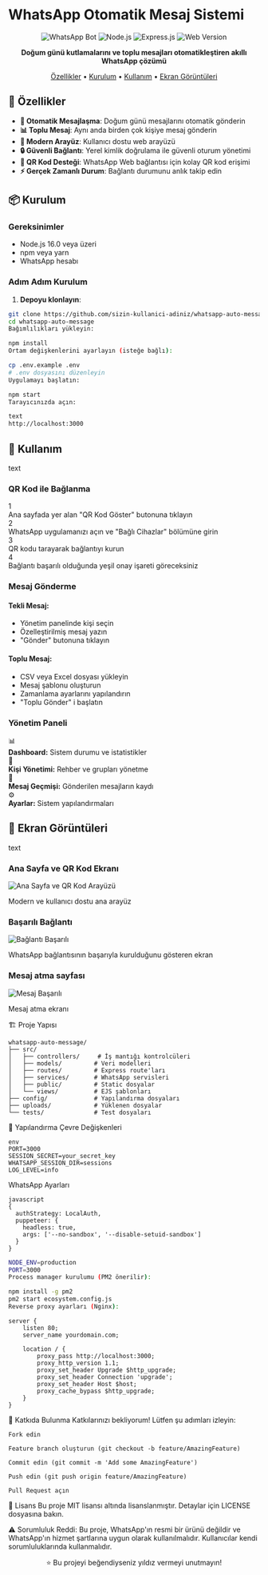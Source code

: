 # WhatsApp Otomatik Mesaj Sistemi

<div align="center">

![WhatsApp Bot](https://img.shields.io/badge/WhatsApp-Bot-green?style=for-the-badge&logo=whatsapp)
![Node.js](https://img.shields.io/badge/Node.js-16%2B-green?style=for-the-badge&logo=node.js)
![Express.js](https://img.shields.io/badge/Express.js-Framework-lightgrey?style=for-the-badge&logo=express)
![Web Version](https://img.shields.io/badge/Web-Interface-blue?style=for-the-badge&logo=google-chrome)

**Doğum günü kutlamalarını ve toplu mesajları otomatikleştiren akıllı WhatsApp çözümü**

[Özellikler](#-özellikler) • [Kurulum](#-kurulum) • [Kullanım](#-kullanım) • [Ekran Görüntüleri](#-ekran-görüntüleri)

</div>

## 🚀 Özellikler

- **🤖 Otomatik Mesajlaşma**: Doğum günü mesajlarını otomatik gönderin
- **📊 Toplu Mesaj**: Aynı anda birden çok kişiye mesaj gönderin
- **🎨 Modern Arayüz**: Kullanıcı dostu web arayüzü
- **🔒 Güvenli Bağlantı**: Yerel kimlik doğrulama ile güvenli oturum yönetimi
- **📱 QR Kod Desteği**: WhatsApp Web bağlantısı için kolay QR kod erişimi
- **⚡ Gerçek Zamanlı Durum**: Bağlantı durumunu anlık takip edin

## 📦 Kurulum

### Gereksinimler
- Node.js 16.0 veya üzeri
- npm veya yarn
- WhatsApp hesabı

### Adım Adım Kurulum

1. **Depoyu klonlayın**:
```bash
git clone https://github.com/sizin-kullanici-adiniz/whatsapp-auto-message.git
cd whatsapp-auto-message
Bağımlılıkları yükleyin:
```

```bash
npm install
Ortam değişkenlerini ayarlayın (isteğe bağlı):
```
```bash
cp .env.example .env
# .env dosyasını düzenleyin
Uygulamayı başlatın:
```
```bash
npm start
Tarayıcınızda açın:

text
http://localhost:3000
```

<div class="usage-container"> <div class="usage-section"> <h2>🎯 Kullanım</h2>
text
<div class="usage-card">
  <h3>QR Kod ile Bağlanma</h3>
  <div class="steps">
    <div class="step">
      <div class="step-number">1</div>
      <div class="step-content">
        Ana sayfada yer alan "QR Kod Göster" butonuna tıklayın
      </div>
    </div>
    <div class="step">
      <div class="step-number">2</div>
      <div class="step-content">
        WhatsApp uygulamanızı açın ve "Bağlı Cihazlar" bölümüne girin
      </div>
    </div>
    <div class="step">
      <div class="step-number">3</div>
      <div class="step-content">
        QR kodu tarayarak bağlantıyı kurun
      </div>
    </div>
    <div class="step">
      <div class="step-number">4</div>
      <div class="step-content">
        Bağlantı başarılı olduğunda yeşil onay işareti göreceksiniz
      </div>
    </div>
  </div>
</div>

<div class="usage-card">
  <h3>Mesaj Gönderme</h3>
  
  <div class="message-type">
    <h4>Tekli Mesaj:</h4>
    <ul>
      <li>Yönetim panelinde kişi seçin</li>
      <li>Özelleştirilmiş mesaj yazın</li>
      <li>"Gönder" butonuna tıklayın</li>
    </ul>
  </div>
  
  <div class="message-type">
    <h4>Toplu Mesaj:</h4>
    <ul>
      <li>CSV veya Excel dosyası yükleyin</li>
      <li>Mesaj şablonu oluşturun</li>
      <li>Zamanlama ayarlarını yapılandırın</li>
      <li>"Toplu Gönder" i başlatın</li>
    </ul>
  </div>
</div>

<div class="usage-card">
  <h3>Yönetim Paneli</h3>
  <div class="features-grid">
    <div class="feature">
      <div class="feature-icon">📊</div>
      <div class="feature-content">
        <strong>Dashboard:</strong> Sistem durumu ve istatistikler
      </div>
    </div>
    <div class="feature">
      <div class="feature-icon">👥</div>
      <div class="feature-content">
        <strong>Kişi Yönetimi:</strong> Rehber ve grupları yönetme
      </div>
    </div>
    <div class="feature">
      <div class="feature-icon">📨</div>
      <div class="feature-content">
        <strong>Mesaj Geçmişi:</strong> Gönderilen mesajların kaydı
      </div>
    </div>
    <div class="feature">
      <div class="feature-icon">⚙️</div>
      <div class="feature-content">
        <strong>Ayarlar:</strong> Sistem yapılandırmaları
      </div>
    </div>
  </div>
</div>
</div> <div class="screenshots-section"> <h2>📸 Ekran Görüntüleri</h2>
text
<div class="screenshot-card">
  <h3>Ana Sayfa ve QR Kod Ekranı</h3>
  <div class="screenshot-placeholder">
    <img src="screenshots/qr.png" 
         alt="Ana Sayfa ve QR Kod Arayüzü" class="screenshot-img">
  </div>
  <p class="screenshot-desc">Modern ve kullanıcı dostu ana arayüz</p>
</div>



<div class="screenshot-card">
  <h3>Başarılı Bağlantı</h3>
  <div class="screenshot-placeholder">
    <img src="screenshots/qr2.png" 
         alt="Bağlantı Başarılı" class="screenshot-img">
  </div>
  <p class="screenshot-desc">WhatsApp bağlantısının başarıyla kurulduğunu gösteren ekran</p>
</div>
<div class="screenshot-card">
  <h3>Mesaj atma sayfası</h3>
  <div class="screenshot-placeholder">
    <img src="screenshots/message.png" 
         alt="Mesaj Başarılı" class="screenshot-img">
  </div>
  <p class="screenshot-desc">Mesaj atma ekranı</p>
</div>

🏗️ Proje Yapısı
```
whatsapp-auto-message/
├── src/
│   ├── controllers/     # İş mantığı kontrolcüleri
│   ├── models/         # Veri modelleri
│   ├── routes/         # Express route'ları
│   ├── services/       # WhatsApp servisleri
│   ├── public/         # Static dosyalar
│   └── views/          # EJS şablonları
├── config/             # Yapılandırma dosyaları
├── uploads/            # Yüklenen dosyalar
└── tests/              # Test dosyaları
```

🔧 Yapılandırma
Çevre Değişkenleri
```
env
PORT=3000
SESSION_SECRET=your_secret_key
WHATSAPP_SESSION_DIR=sessions
LOG_LEVEL=info
```

WhatsApp Ayarları
```
javascript
{
  authStrategy: LocalAuth,
  puppeteer: { 
    headless: true,
    args: ['--no-sandbox', '--disable-setuid-sandbox']
  }
}
```

```bash
NODE_ENV=production
PORT=3000
Process manager kurulumu (PM2 önerilir):
```
```bash
npm install -g pm2
pm2 start ecosystem.config.js
Reverse proxy ayarları (Nginx):
```
```nginx
server {
    listen 80;
    server_name yourdomain.com;
    
    location / {
        proxy_pass http://localhost:3000;
        proxy_http_version 1.1;
        proxy_set_header Upgrade $http_upgrade;
        proxy_set_header Connection 'upgrade';
        proxy_set_header Host $host;
        proxy_cache_bypass $http_upgrade;
    }
}
```
🤝 Katkıda Bulunma
Katkılarınızı bekliyorum! Lütfen şu adımları izleyin:
```
Fork edin

Feature branch oluşturun (git checkout -b feature/AmazingFeature)

Commit edin (git commit -m 'Add some AmazingFeature')

Push edin (git push origin feature/AmazingFeature)

Pull Request açın
```
📄 Lisans
Bu proje MIT lisansı altında lisanslanmıştır. Detaylar için LICENSE dosyasına bakın.

⚠️ Sorumluluk Reddi: 
Bu proje, WhatsApp'ın resmi bir ürünü değildir ve WhatsApp'ın hizmet şartlarına uygun olarak kullanılmalıdır. Kullanıcılar kendi sorumluluklarında kullanmalıdır.

<div align="center">
⭐ Bu projeyi beğendiyseniz yıldız vermeyi unutmayın!

</div> 
